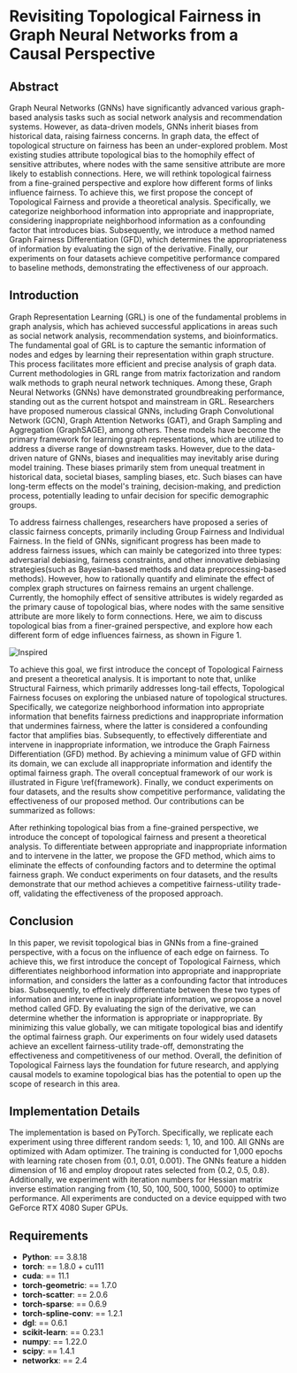 # Revisiting Topological Fairness in Graph Neural Networks from a Causal Perspective
## Abstract
Graph Neural Networks (GNNs) have significantly advanced various graph-based analysis tasks such as social network analysis and recommendation systems. However, as data-driven models, GNNs inherit biases from historical data, raising fairness concerns. In graph data, the effect of topological structure on fairness has been an under-explored problem. Most existing studies attribute topological bias to the homophily effect of sensitive attributes, where nodes with the same sensitive attribute are more likely to establish connections. Here, we will rethink topological fairness from a fine-grained perspective and explore how different forms of links influence fairness. To achieve this, we first propose the concept of Topological Fairness and provide a theoretical analysis. Specifically, we categorize neighborhood information into appropriate and inappropriate, considering inappropriate neighborhood information as a confounding factor that introduces bias. Subsequently, we introduce a method named Graph Fairness Differentiation (GFD), which determines the appropriateness of information by evaluating the sign of the derivative. Finally, our experiments on four datasets achieve competitive performance compared to baseline methods, demonstrating the effectiveness of our approach.

## Introduction
Graph Representation Learning (GRL) is one of the fundamental problems in graph analysis, which has achieved successful applications in areas such as social network analysis, recommendation systems, and bioinformatics. The fundamental goal of GRL is to capture the semantic information of nodes and edges by learning their representation within graph structure. This process facilitates more efficient and precise analysis of graph data. Current methodologies in GRL range from matrix factorization and random walk methods to graph neural network techniques. Among these, Graph Neural Networks (GNNs) have demonstrated groundbreaking performance, standing out as the current hotspot and mainstream in GRL. Researchers have proposed numerous classical GNNs, including Graph Convolutional Network (GCN), Graph Attention Networks (GAT), and Graph Sampling and Aggregation (GraphSAGE), among others. These models have become the primary framework for learning graph representations, which are utilized to address a diverse range of downstream tasks. However, due to the data-driven nature of GNNs, biases and inequalities may inevitably arise during model training. These biases primarily stem from unequal treatment in historical data, societal biases, sampling biases, etc. Such biases can have long-term effects on the model's training, decision-making, and prediction process, potentially leading to unfair decision for specific demographic groups.

To address fairness challenges, researchers have proposed a series of classic fairness concepts, primarily including Group Fairness and Individual Fairness. In the field of GNNs, significant progress has been made to address fairness issues, which can mainly be categorized into three types: adversarial debiasing, fairness constraints, and other innovative debiasing strategies(such as Bayesian-based methods and data preprocessing-based methods). However, how to rationally quantify and eliminate the effect of complex graph structures on fairness remains an urgent challenge. Currently, the homophily effect of sensitive attributes is widely regarded as the primary cause of topological bias, where nodes with the same sensitive attribute are more likely to form connections. Here, we aim to discuss topological bias from a finer-grained perspective, and explore how each different form of edge influences fairness, as shown in Figure 1.

![Inspired](https://github.com/user-attachments/assets/2ca9ac9f-10cf-4867-859d-f8fa8bfe2530)

To achieve this goal, we first introduce the concept of Topological Fairness and present a theoretical analysis. It is important to note that, unlike Structural Fairness, which primarily addresses long-tail effects, Topological Fairness focuses on exploring the unbiased nature of topological structures. Specifically, we categorize neighborhood information into appropriate information that benefits fairness predictions and inappropriate information that undermines fairness, where the latter is considered a confounding factor that amplifies bias. Subsequently, to effectively differentiate and intervene in inappropriate information, we introduce the Graph Fairness Differentiation (GFD) method. By achieving a minimum value of GFD within its domain, we can exclude all inappropriate information and identify the optimal fairness graph. The overall conceptual framework of our work is illustrated in Figure \ref{framework}. Finally, we conduct experiments on four datasets, and the results show competitive performance, validating the effectiveness of our proposed method. Our contributions can be summarized as follows:

After rethinking topological bias from a fine-grained perspective, we introduce the concept of topological fairness and present a theoretical analysis.
To differentiate between appropriate and inappropriate information and to intervene in the latter, we propose the GFD method, which aims to eliminate the effects of confounding factors and to determine the optimal fairness graph.
We conduct experiments on four datasets, and the results demonstrate that our method achieves a competitive fairness-utility trade-off, validating the effectiveness of the proposed approach.

## Conclusion

In this paper, we revisit topological bias in GNNs from a fine-grained perspective, with a focus on the influence of each edge on fairness. To achieve this, we first introduce the concept of Topological Fairness, which differentiates neighborhood information into appropriate and inappropriate information, and considers the latter as a confounding factor that introduces bias. Subsequently, to effectively differentiate between these two types of information and intervene in inappropriate information, we propose a novel method called GFD. By evaluating the sign of the derivative, we can determine whether the information is appropriate or inappropriate. By minimizing this value globally, we can mitigate topological bias and identify the optimal fairness graph. Our experiments on four widely used datasets achieve an excellent fairness-utility trade-off, demonstrating the effectiveness and competitiveness of our method. Overall, the definition of Topological Fairness lays the foundation for future research, and applying causal models to examine topological bias has the potential to open up the scope of research in this area.
## Implementation Details
The implementation is based on PyTorch. Specifically, we replicate each experiment using three different random seeds: 1, 10, and 100. All GNNs are optimized with Adam optimizer. The training is conducted for 1,000 epochs with learning rate chosen from \{0.1, 0.01, 0.001\}. The GNNs feature a hidden dimension of 16 and employ dropout rates selected from \{0.2, 0.5, 0.8\}. Additionally, we experiment with iteration numbers for Hessian matrix inverse estimation ranging from \{10, 50, 100, 500, 1000, 5000\} to optimize performance. All experiments are conducted on a device equipped with two GeForce RTX 4080 Super GPUs.
## Requirements
- **Python**: == 3.8.18
- **torch**: == 1.8.0 + cu111
- **cuda**: == 11.1
- **torch-geometric**: == 1.7.0
- **torch-scatter**: == 2.0.6
- **torch-sparse**: == 0.6.9
- **torch-spline-conv**: == 1.2.1
- **dgl**: == 0.6.1
- **scikit-learn**: == 0.23.1
- **numpy**: == 1.22.0
- **scipy**: == 1.4.1
- **networkx**: == 2.4
